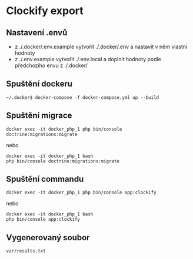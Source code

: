 # Clockify export

## Nastavení .envů

- z ./.docker/.env.example vytvořit ./.docker/.env a nastavit v něm vlastní hodnoty
- z ./.env.example vytvořit ./.env.local a doplnit hodnoty podle předchozího envu z ./.docker/

## Spuštění dockeru

```shell
~/.docker$ docker-compose -f docker-compose.yml up --build
```


## Spuštění migrace

```shell
docker exec -it docker_php_1 php bin/console doctrine:migrations:migrate
```

nebo 

```shell
docker exec -it docker_php_1 bash 
php bin/console doctrine:migrations:migrate
```

## Spuštění commandu

```shell
docker exec -it docker_php_1 php bin/console app:clockify
```

nebo 

```shell
docker exec -it docker_php_1 bash 
php bin/console app:clockify
```

## Vygenerovaný soubor

`var/results.txt`